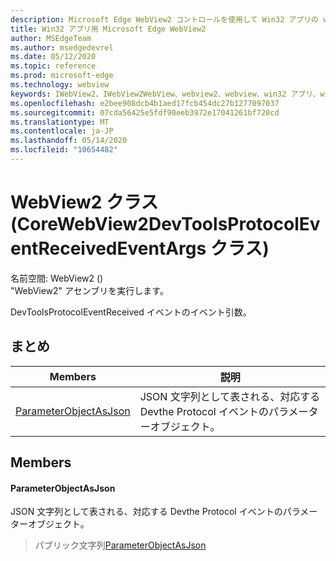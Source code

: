 ```yaml
---
description: Microsoft Edge WebView2 コントロールを使用して Win32 アプリの web コンテンツをホストする
title: Win32 アプリ用 Microsoft Edge WebView2
author: MSEdgeTeam
ms.author: msedgedevrel
ms.date: 05/12/2020
ms.topic: reference
ms.prod: microsoft-edge
ms.technology: webview
keywords: IWebView2、IWebView2WebView、webview2、webview、win32 アプリ、win32、edge、ICoreWebView2、ICoreWebView2Controller、browser control、edge html
ms.openlocfilehash: e2bee908dcb4b1aed17fcb454dc27b1277097037
ms.sourcegitcommit: 07cda56425e5fdf90eeb3972e17041261bf720cd
ms.translationtype: MT
ms.contentlocale: ja-JP
ms.lasthandoff: 05/14/2020
ms.locfileid: "10654482"
---
```

# WebView2 クラス (CoreWebView2DevToolsProtocolEventReceivedEventArgs クラス) 

名前空間: WebView2 () \
"WebView2" アセンブリを実行します。

DevToolsProtocolEventReceived イベントのイベント引数。

## まとめ

 Members                        | 説明
--------------------------------|---------------------------------------------
[ParameterObjectAsJson](#parameterobjectasjson) | JSON 文字列として表される、対応する Devthe Protocol イベントのパラメーターオブジェクト。

## Members

#### ParameterObjectAsJson 

JSON 文字列として表される、対応する Devthe Protocol イベントのパラメーターオブジェクト。

> パブリック文字列[ParameterObjectAsJson](#parameterobjectasjson)

